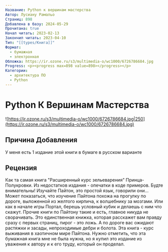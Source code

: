 ```yaml
---
Название: Python к вершинам мастерства
Автор: Лусиану Рамальо
Страниц: 898
Добавлена в базу: 2024-05-29
Прочитана: true
Начал читать: 2023-02-13
Закончил читать: 2023-04-10
Тип: "[[types/Книга]]"
Формат:
  - бумажная
  - электронная
Обложка: https://ir.ozone.ru/s3/multimedia-o/wc1000/6726786684.jpg
Progress: <p><progress max=898 value=898></progress></p>
Категории:
  - архитектура ПО
  - Python
---
```

# Python К Вершинам Мастерства

![https://ir.ozone.ru/s3/multimedia-o/wc1000/6726786684.jpg|250](https://ir.ozone.ru/s3/multimedia-o/wc1000/6726786684.jpg)

## Причина Добавления

У меня есть 1 издание этой книги в бумаге в русском варианте

## Рецензия

Как та самая книга "Расширенный курс зельеварения" Принца-Полукровки.
Из недостатков издания - опечатки в коде примеров. Будте внимательны!
Изучайте Пайтон, это простой язык, говорили они… Может показаться, что изучение Пайтона похожа на прогулку по дороге, выложенной из желтого кирпича, к волшебнику за мозгами. Или как в начале игры Портал, берешь условный кубик и делаешь с ним что скажут. Прочие книги по Пайтону такие и есть, главное никуда не сворачивать. Это единственная книжка, которая расскажет вам правду сразу с первых страниц, пирог - это ложь. А по дороге вас ожидают растяжки и засады, непроходимые дебри и болота. Эта книга - курс выживания в хаотичном мире Пайтона. Нужно отметить, что эта бумажная книга мне не была нужна, но я купил это издание из уважения к автору и к его труду, который он проделал.